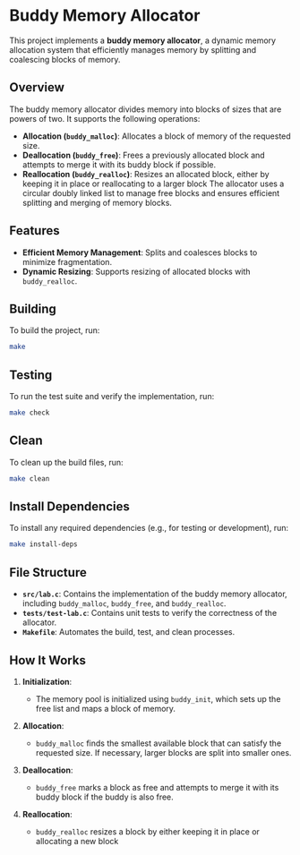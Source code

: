 # Buddy Memory Allocator

This project implements a **buddy memory allocator**, a dynamic memory allocation system that efficiently manages memory by splitting and coalescing blocks of memory.

## Overview

The buddy memory allocator divides memory into blocks of sizes that are powers of two. It supports the following operations:
- **Allocation (`buddy_malloc`)**: Allocates a block of memory of the requested size.
- **Deallocation (`buddy_free`)**: Frees a previously allocated block and attempts to merge it with its buddy block if possible.
- **Reallocation (`buddy_realloc`)**: Resizes an allocated block, either by keeping it in place or reallocating to a larger block
The allocator uses a circular doubly linked list to manage free blocks and ensures efficient splitting and merging of memory blocks.

## Features

- **Efficient Memory Management**: Splits and coalesces blocks to minimize fragmentation.
- **Dynamic Resizing**: Supports resizing of allocated blocks with `buddy_realloc`.

## Building

To build the project, run:

```bash
make
```

## Testing

To run the test suite and verify the implementation, run:

```bash
make check
```

## Clean

To clean up the build files, run:

```bash
make clean
```

## Install Dependencies

To install any required dependencies (e.g., for testing or development), run:

```bash
make install-deps
```

## File Structure

- **`src/lab.c`**: Contains the implementation of the buddy memory allocator, including `buddy_malloc`, `buddy_free`, and `buddy_realloc`.
- **`tests/test-lab.c`**: Contains unit tests to verify the correctness of the allocator.
- **`Makefile`**: Automates the build, test, and clean processes.

## How It Works

1. **Initialization**:
   - The memory pool is initialized using `buddy_init`, which sets up the free list and maps a block of memory.

2. **Allocation**:
   - `buddy_malloc` finds the smallest available block that can satisfy the requested size. If necessary, larger blocks are split into smaller ones.

3. **Deallocation**:
   - `buddy_free` marks a block as free and attempts to merge it with its buddy block if the buddy is also free.

4. **Reallocation**:
   - `buddy_realloc` resizes a block by either keeping it in place or allocating a new block
